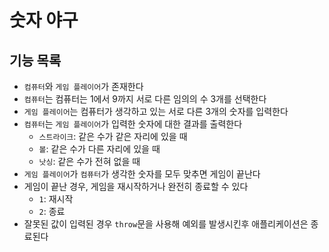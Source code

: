 # 숫자 야구

## 기능 목록

- `컴퓨터`와 `게임 플레이어`가 존재한다
- `컴퓨터`는 컴퓨터는 1에서 9까지 서로 다른 임의의 수 3개를 선택한다
- `게임 플레이어`는 컴퓨터가 생각하고 있는 서로 다른 3개의 숫자를 입력한다
- `컴퓨터`는 `게임 플레이어`가 입력한 숫자에 대한 결과를 출력한다
    - `스트라이크`: 같은 수가 같은 자리에 있을 때
    - `볼`: 같은 수가 다른 자리에 있을 때
    - `낫싱`: 같은 수가 전혀 없을 때
- `게임 플레이어`가 `컴퓨터`가 생각한 숫자를 모두 맞추면 게임이 끝난다
- 게임이 끝난 경우, 게임을 재시작하거나 완전히 종료할 수 있다
    - `1`: 재시작
    - `2`: 종료
- 잘못된 값이 입력된 경우 `throw`문을 사용해 예외를 발생시킨후 애플리케이션은 종료된다
